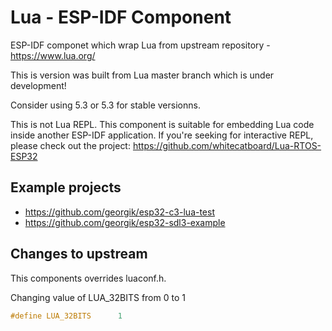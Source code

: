 # Lua - ESP-IDF Component

ESP-IDF componet which wrap Lua from upstream repository - https://www.lua.org/

This is version was built from Lua master branch which is under development!

Consider using 5.3 or 5.3 for stable versionns.

This is not Lua REPL. This component is suitable for embedding Lua code inside another ESP-IDF application. 
If you're seeking for interactive REPL, please check out the project: https://github.com/whitecatboard/Lua-RTOS-ESP32

## Example projects

- https://github.com/georgik/esp32-c3-lua-test
- https://github.com/georgik/esp32-sdl3-example

## Changes to upstream

This components overrides luaconf.h. 

Changing value of LUA\_32BITS from 0 to 1

```c
#define LUA_32BITS      1
```

